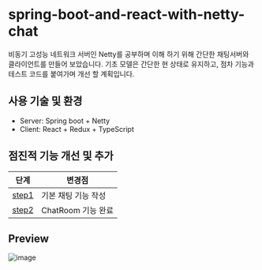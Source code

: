 # spring-boot-and-react-with-netty-chat
비동기 고성능 네트워크 서버인 Netty를 공부하며 이해 하기 위해 간단한 채팅서버와 클라이언트를 만들어 보았습니다.
기초 모델은 간단한 현 상태로 유지하고, 점차 기능과 테스트 코드를 붙여가며 개선 할 계획입니다.

## 사용 기술 및 환경
- Server: Spring boot + Netty
- Client: React + Redux + TypeScript

## 점진적 기능 개선 및 추가
| 단계 | 변경점 |
| ------ | ------ |
| [step1][step1] | 기본 채팅 기능 작성 |
| [step2][step2] | ChatRoom 기능 완료 |


## Preview
![image](https://user-images.githubusercontent.com/59522103/144761338-3c705556-b3db-46f6-ac0b-4a2675247983.png)


[//]: #
  [step1]: <https://github.com/izbean/spring-boot-and-react-with-netty-chat/tree/step1>
  [step2]: <https://github.com/izbean/spring-boot-and-react-with-netty-chat/tree/step2>
